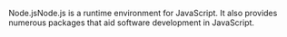 Node.jsNode.js is a runtime environment for JavaScript. It also provides numerous packages that aid software development in JavaScript.